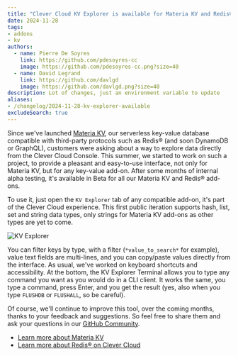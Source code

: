 ```yaml
---
title: "Clever Cloud KV Explorer is available for Materia KV and Redis® add-ons"
date: 2024-11-28
tags:
- addons
- kv
authors:
  - name: Pierre De Soyres
    link: https://github.com/pdesoyres-cc
    image: https://github.com/pdesoyres-cc.png?size=40
  - name: David Legrand
    link: https://github.com/davlgd
    image: https://github.com/davlgd.png?size=40
description: Lot of changes, just an environment variable to update
aliases:
- /changelog/2024-11-28-kv-explorer-available
excludeSearch: true
---
```


Since we've launched [Materia KV](https://www.clever-cloud.com/materia/materia-kv/), our serverless key-value database compatible with third-party protocols such as Redis® (and soon DynamoDB or GraphQL), customers were asking about a way to explore data directly from the Clever Cloud Console. This summer, we started to work on such a project, to provide a pleasant and easy-to-use interface, not only for Materia KV, but for any key-value add-on. After some months of internal alpha testing, it's available in Beta for all our Materia KV and Redis® add-ons.

To use it, just open the `KV Explorer` tab of any compatible add-on, it's part of the Clever Cloud experience. This first public iteration supports hash, list, set and string data types, only strings for Materia KV add-ons as other types are yet to come.

![KV Explorer](/images/kv-explorer.webp "The KV Explorer tool in the Console")

You can filter keys by type, with a filter (`*value_to_search*` for example), value text fields are multi-lines, and you can copy/paste values directly from the interface. As usual, we've worked on keyboard shortcuts and accessibility. At the bottom, the KV Explorer Terminal allows you to type any command you want as you would do in a CLI client. It works the same, you type a command, press Enter, and you get the result (yes, also when you type `FLUSHDB` or `FLUSHALL`, so be careful).

Of course, we'll continue to improve this tool, over the coming months, thanks to your feedback and suggestions. So feel free to share them and ask your questions in our [GitHub Community](https://github.com/CleverCloud/Community/discussions/categories/kv-explorer).

- [Learn more about Materia KV](/developers/doc/addons/materia-kv/)
- [Learn more about Redis® on Clever Cloud](/developers/doc/addons/redis/)
